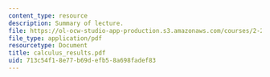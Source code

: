 ```yaml
---
content_type: resource
description: Summary of lecture.
file: https://ol-ocw-studio-app-production.s3.amazonaws.com/courses/2-29-numerical-marine-hydrodynamics-13-024-spring-2003/713c54f18e77b69defb58a698fadef83_calculus_results.pdf
file_type: application/pdf
resourcetype: Document
title: calculus_results.pdf
uid: 713c54f1-8e77-b69d-efb5-8a698fadef83
---
```

